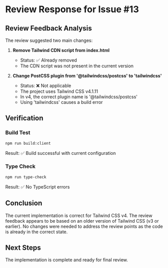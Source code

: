 # Review Response for Issue #13

## Review Feedback Analysis

The review suggested two main changes:

1. **Remove Tailwind CDN script from index.html**
   - Status: ✅ Already removed
   - The CDN script was not present in the current version

2. **Change PostCSS plugin from '@tailwindcss/postcss' to 'tailwindcss'**
   - Status: ❌ Not applicable
   - The project uses Tailwind CSS v4.1.11
   - In v4, the correct plugin name is '@tailwindcss/postcss'
   - Using 'tailwindcss' causes a build error

## Verification

### Build Test
```bash
npm run build:client
```
Result: ✅ Build successful with current configuration

### Type Check
```bash
npm run type-check
```
Result: ✅ No TypeScript errors

## Conclusion

The current implementation is correct for Tailwind CSS v4. The review feedback appears to be based on an older version of Tailwind CSS (v3 or earlier). No changes were needed to address the review points as the code is already in the correct state.

## Next Steps

The implementation is complete and ready for final review.